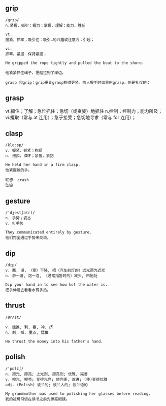 

## grip 
```
/ɡrɪp/
n.紧握，抓牢；握力；掌握，理解；能力，胜任

vt.
握紧，抓牢；吸引住：吸引…的兴趣或注意力；引起；

vi.
抓牢，紧握：保持紧握；

He gripped the rope tightly and pulled the boat to the shore.

他紧紧抓住绳子，把船拉到了岸边。

grasp 和grip：grip要比grasp抓得更紧。两人握手时如果用grasp，则是礼仪的；
```

## grasp
vt.抓住；了解；急忙抓住；急切（或贪婪）地抓住
n.控制；控制力；能力所及；
vi.攫取（常与 at 连用）；急于接受；急切地寻求（常与 for 连用）；

## clasp
```
/klɑːsp/
v. 握紧，抓紧；抱紧
n. 搭扣，扣环；紧握，紧抱

He held her hand in a firm clasp.
他紧握她的手。

联想: crash
坠毁
```

## gesture
```
/'dʒestʃə(r)/
n. 手势；姿态
v. 打手势

They communicated entirely by gesture.
他们完全通过手势来交流。
```

## dip
```
/dɪp/
v. 蘸, 浸, （使）下降, 把（汽车前灯的）远光调为近光
n. 游一游, 泡一泡, （通常指暂时的）减少, 凹陷处

Dip your hand in to see how hot the water is.
把手伸进去看看水有多热。
```

## thrust
```
/θrʌst/

v. 猛推, 刺, 塞, 冲, 挤
n. 刺, 插, 重点, 猛推

He thrust the money into his father's hand.
```

## polish
```
/'pɒlɪʃ/
n. 擦光, 擦亮; 上光剂, 擦亮剂; 优雅, 完善
v. 擦光, 擦亮; 变得光亮; 使完美, 改进; (使)变得优雅
adj. (Polish) 波兰的; 波兰人的; 波兰语的

My grandmother was used to polishing her glasses before reading.
我的祖母习惯在读书之前先擦亮眼镜。
```